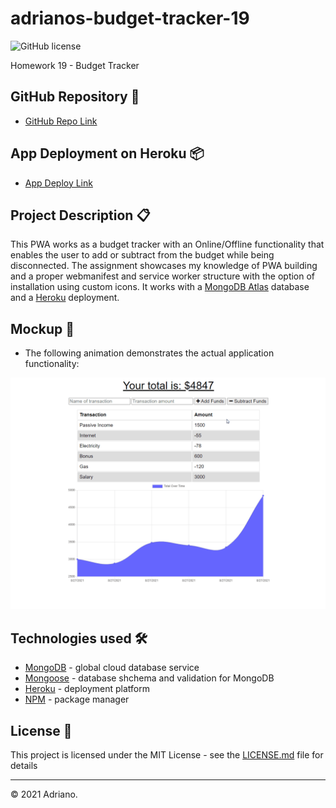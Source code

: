 # adrianos-budget-tracker-19
![GitHub license](https://img.shields.io/badge/license-MIT-green.svg)

Homework 19 -  Budget Tracker

## GitHub Repository 🚀

- [GitHub Repo Link](https://github.com/AdrianoArmen/adrianos-budget-tracker-19)

## App Deployment on Heroku 📦

- [App Deploy Link](https://glacial-peak-56378.herokuapp.com/)

## Project Description 📋

This PWA works as a budget tracker with an Online/Offline functionality that enables the user to add or subtract from the budget while being disconnected. The assignment showcases my knowledge of PWA building and a proper webmanifest and service worker structure with the option of installation using custom icons. It works with a [MongoDB Atlas](https://www.mongodb.com/es/cloud/atlas/register) database and a [Heroku](https://dashboard.heroku.com/apps) deployment.


## Mockup 🔧

- The following animation demonstrates the actual application functionality:

![Basic navigation of the budget tracker showing some adding and substraction of funds](./readmeimg/appfunctionality.gif)

## Technologies used 🛠️

- [MongoDB](https://www.mongodb.com/es/cloud/atlas) - global cloud database service
- [Mongoose](https://mongoosejs.com/) - database shchema and validation for MongoDB
- [Heroku](https://dashboard.heroku.com/apps) - deployment platform
- [NPM](https://www.npmjs.com/) - package manager



## License 📄

This project is licensed under the MIT License - see the [LICENSE.md](LICENSE.md) file for details

---

© 2021 Adriano.

